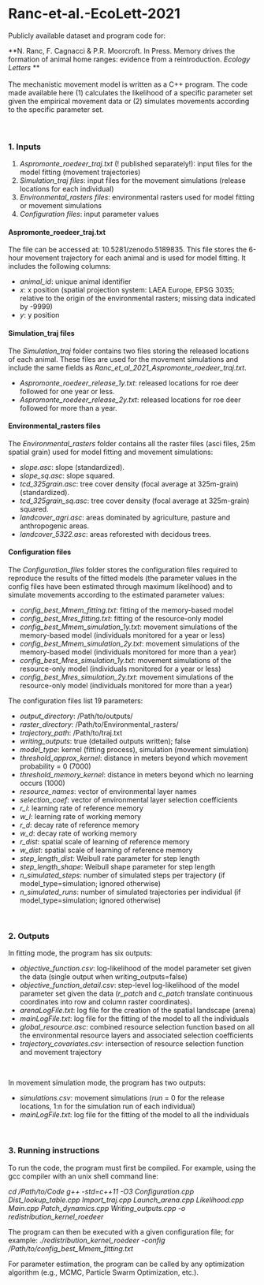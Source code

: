 # Ranc-et-al.-EcoLett-2021


Publicly available dataset and program code for:

**N. Ranc, F. Cagnacci & P.R. Moorcroft. In Press. Memory drives the formation of animal home ranges: evidence from a reintroduction. *Ecology Letters*
**
<br> 
<br>
The mechanistic movement model is written as a C++ program. The code made available here (1) calculates the likelihood of a specific parameter set given the empirical movement data or (2) simulates movements according to the specific parameter set.\
<br>
<br>

### 1. Inputs
1. *Aspromonte_roedeer_traj.txt* (! published separately!): input files for the model fitting (movement trajectories)
1. *Simulation_traj files*: input files for the movement simulations (release locations for each individual)
1. *Environmental_rasters files*: environmental rasters used for model fitting or movement simulations
1. *Configuration files*: input parameter values

#### Aspromonte_roedeer_traj.txt
The file can be accessed at: 10.5281/zenodo.5189835. This file stores the 6-hour movement trajectory for each animal and is used for model fitting. It includes the following columns:
* *animal_id*: unique animal identifier
* *x*: x position (spatial projection system: LAEA Europe, EPSG 3035; relative to the origin of the environmental rasters; missing data indicated by -9999)
* *y*: y position

#### Simulation_traj files
The *Simulation_traj* folder contains two files storing the released locations of each animal. These files are used for the movement simulations and include the same fields as *Ranc_et_al_2021_Aspromonte_roedeer_traj.txt*.
* *Aspromonte_roedeer_release_1y.txt*: released locations for roe deer followed for one year or less.
* *Aspromonte_roedeer_release_2y.txt*: released locations for roe deer followed for more than a year.

#### Environmental_rasters files
The *Environmental_rasters* folder contains all the raster files (asci files, 25m spatial grain) used for model fitting and movement simulations:
* *slope.asc*: slope (standardized).
* *slope_sq.asc*: slope squared.
* *tcd_325grain.asc*: tree cover density (focal average at 325m-grain) (standardized).
* *tcd_325grain_sq.asc*: tree cover density (focal average at 325m-grain) squared.
* *landcover_agri.asc*: areas dominated by agriculture, pasture and anthropogenic areas.
* *landcover_5322.asc*: areas reforested with decidous trees.

#### Configuration files
The *Configuration_files* folder stores the configuration files required to reproduce the results of the fitted models (the parameter values in the config files have been estimated through maximum likelihood) and to simulate movements according to the estimated parameter values:
* *config_best_Mmem_fitting.txt*: fitting of the memory-based model
* *config_best_Mres_fitting.txt*: fitting of the resource-only model
* *config_best_Mmem_simulation_1y.txt*: movement simulations of the memory-based model (individuals monitored for a year or less) 
* *config_best_Mmem_simulation_2y.txt*: movement simulations of the memory-based model (individuals monitored for more than a year) 
* *config_best_Mres_simulation_1y.txt*: movement simulations of the resource-only model (individuals monitored for a year or less) 
* *config_best_Mres_simulation_2y.txt*: movement simulations of the resource-only model (individuals monitored for more than a year) 

The configuration files list 19 parameters:
* *output_directory*: /Path/to/outputs/
* *raster_directory*: /Path/to/Environmental_rasters/
* *trajectory_path*: /Path/to/traj.txt
* *writing_outputs*: true (detailed outputs written); false
* *model_type*: kernel (fitting process), simulation (movement simulation)
* *threshold_approx_kernel*: distance in meters beyond which movement probability = 0 (7000)
* *threshold_memory_kernel*: distance in meters beyond which no learning occurs (1000)
* *resource_names*: vector of environmental layer names
* *selection_coef*: vector of environmental layer selection coefficients
* *r_l*: learning rate of reference memory
* *w_l*: learning rate of working memory
* *r_d*: decay rate of reference memory
* *w_d*: decay rate of working memory
* *r_dist*: spatial scale of learning of reference memory
* *w_dist*: spatial scale of learning of reference memory
* *step_length_dist*: Weibull rate parameter for step length
* *step_length_shape*: Weibull shape parameter for step length
* *n_simulated_steps*: number of simulated steps per trajectory (if model_type=simulation; ignored otherwise)
* *n_simulated_runs*: number of simulated trajectories per individual (if model_type=simulation; ignored otherwise)
<br>


### 2. Outputs
In fitting mode, the program has six outputs:
* *objective_function.csv*: log-likelihood of the model parameter set given the data (single output when writing_outputs=false)
* *objective_function_detail.csv*: step-level log-likelihood of the model parameter set given the data (*r_patch* and *c_patch* translate continuous coordinates into row and column raster coordinates).
* *arenaLogFile.txt*: log file for the creation of the spatial landscape (arena)
* *mainLogFile.txt*: log file for the fitting of the model to all the individuals
* *global_resource.asc*: combined resource selection function based on all the environmental resource layers and associated selection coefficients
* *trajectory_covariates.csv*: intersection of resource selection function and movement trajectory
<br>

In movement simulation mode, the program has two outputs:
* *simulations.csv*: movement simulations (*run* = 0 for the release locations, 1:n for the simulation run of each individual)
* *mainLogFile.txt*: log file for the fitting of the model to all the individuals
<br>


### 3. Running instructions
To run the code, the program must first be compiled. For example, using the gcc compiler with an unix shell command line:

*cd /Path/to/Code*
*g++ -std=c++11 -O3 Configuration.cpp Dist_lookup_table.cpp Import_traj.cpp Launch_arena.cpp Likelihood.cpp Main.cpp Patch_dynamics.cpp Writing_outputs.cpp -o redistribution_kernel_roedeer*
<br>

The program can then be executed with a given configuration file; for example:
*./redistribution_kernel_roedeer -config /Path/to/config_best_Mmem_fitting.txt*
<br>

For parameter estimation, the program can be called by any optimization algorithm (e.g., MCMC, Particle Swarm Optimization, etc.).

